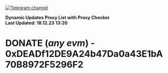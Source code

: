 [![Telegram channel](https://img.shields.io/endpoint?url=https://runkit.io/damiankrawczyk/telegram-badge/branches/master?url=https://t.me/n4z4v0d)](https://t.me/n4z4v0d) 

**Dynamic Updates Proxy List with Proxy Checker**  
**Last Updated: 18.12.23 13:20**

# DONATE (_any evm_) - 0xDEADf12DE9A24b47Da0a43E1bA70B8972F5296F2
